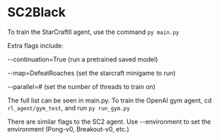 # SC2Black
To train the StarCraftII agent, use the command `py main.py`

Extra flags include:

 --continuation=True (run a pretrained saved model)
 
 --map=DefeatRoaches (set the starcraft minigame to run)
 
 --parallel=# (set the number of threads to train on)
 
 
The full list can be seen in main.py. To train the OpenAI gym agent, cd `rl_agent/gym_test`, and run `py run_gym.py`

There are similar flags to the SC2 agent. Use --environment to set the environment (Pong-v0, Breakout-v0, etc.)
